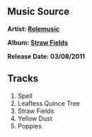 ## Music Source
**Artist: [Rolemusic](http://rolemusic.sawsquarenoise.com/)**

**Album: [Straw Fields](https://freemusicarchive.org/music/Rolemusic/Straw_Fields/)**

**Release Date: 03/08/2011**

## Tracks
1. Spell
1. Leafless Quince Tree
1. Straw Fields
1. Yellow Dust
1. Poppies
